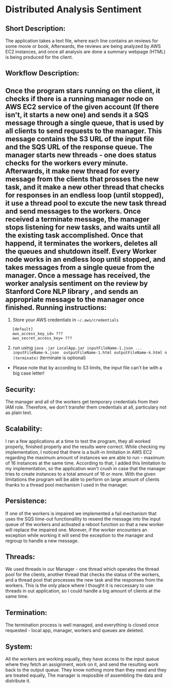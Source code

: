 Distributed Analysis Sentiment
=========================

Short Description:
-----------------
The application takes a text file, where each line contains an reviews for some movie or book, Afterwards, the reviews are being analyzed by AWS EC2 instances, and once all analysis are done a summary webpage (HTML) is being produced for the client.

Workflow Description:
--------------------
Once the program stars running on the client, it checks if there is a running manager node on AWS EC2 service of the given account (If there isn't, it starts a new one) and sends it a SQS message through a single queue, that is used by all clients to send requests to the manager. This message contains the S3 URL of the input file and the SQS URL of the response queue.
The manager starts  new threads -  one does status checks for the workers every minute. Afterwards, it make new thread for every message from the clients that prosses the new task, and it make a new other thread  that checks for responses in an endless loop (until stopped), it use a thread pool to excute the new task thread and send messages to the workers. Once received a terminate message, the manager stops listening for new tasks, and waits until all the existing task accomplished. Once that happend, it terminates the workers, deletes all the queues and shutdown itself.
Every Worker node works in an endless loop until stopped, and takes messages from a single queue from the manager. Once a message has received, the worker analysis sentiment on the review by Stanford Core NLP library  , and sends an appropriate message to the manager once finished.
Running instructions:
--------------------
1. Store your AWS credentials in `~/.aws/credentials`
```
   [default]
   aws_access_key_id= ???
   aws_secret_access_key= ???
```
2. run using `java -jar LocalApp.jar inputFileName-1.json ... inputFileName-k.json  outputFileName-1.html outputFileName-k.html n (terminate)` (terminate is optional)

* Please note that by according to S3 limits, the input file can't be with a big case letter!

Security:
---------
The manager and all of the workers get temporary credentials from their IAM role. Therefore, we don't transfer them credentials at all, particulary not as plain text.

Scalability:
------------
I ran a few applications at a time to test the program, they all worked properly, finished properly and the results were correct.
While checking my implementation, I noticed that there is a built-in limitation in AWS EC2 regarding the maximum amount of instances we are able to run - maximum of 16 instances at the same time. According to that, I added this limitation to my implementation, so the application won't crush in case that the manager tries to create instances to a total amount of 16 or more. With the given limitations the program will be able to perform on large amount of clients thanks to a thread pool mechanism I used in the manager.

Persistence:
------------
If one of the workers is impaired we implemented a fail mechanism that uses the SQS time-out functionallity to resend the message into the input queue of the workers and activated a reboot function so that a new worker will replace the impaired one. Morever, if the worker encounters an exception while working it will send the exception to the manager and regroup to handle a new message.

Threads:
--------
We used threads in our Manager - one thread which operates the thread pool for the clients, another thread that checks the status of the workers, and a thread pool that processes the new task and the responses from the workers. This is the only place where I thought it is neccessary to use threads in out application, so I could handle a big amount of clients at the same time.

Termination:
--------
The termination process is well managed, and everything is closed once requested - local app, manager, workers and queues are deleted.

System:
--------
All the workers are working equally, they have access to the input queue where they fetch an assignment, work on it, and send the resulting work back to the output queue. They know nothing more than they need and they are treated equally, The manager is resposible of assembling the data and distribute it.
